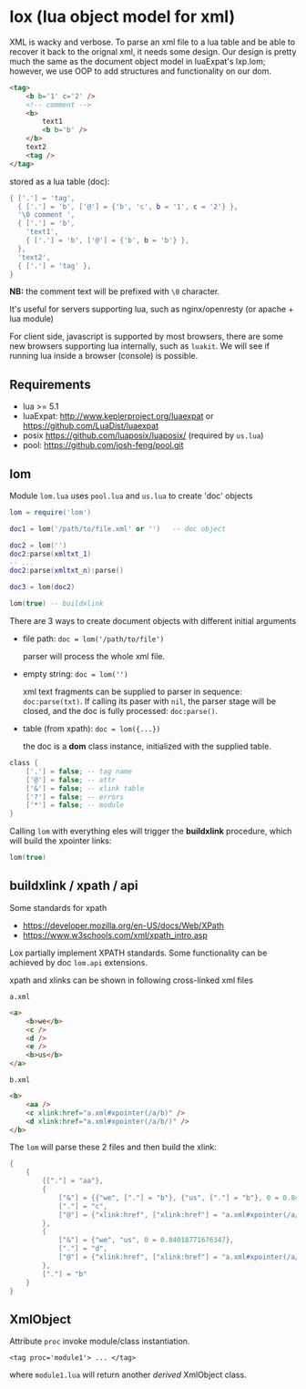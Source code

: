 # lox (lua object model for xml)

XML is wacky and verbose. To parse an xml file to a lua table
and be able to recover it back to the orignal xml, it needs some design.
Our design is pretty much the same as the document object model
in luaExpat's lxp.lom; however, we use OOP to add structures
and functionality on our dom.

```html
<tag>
    <b b='1' c='2' />
    <!-- comment -->
    <b>
        text1
        <b b='b' />
    </b>
    text2
    <tag />
</tag>
```

stored as a lua table (doc):

```lua
{ ['.'] = 'tag',
  { ['.'] = 'b', ['@'] = {'b', 'c', b = '1', c = '2'} },
  '\0 comment ',
  { ['.'] = 'b',
    'text1',
    { ['.'] = 'b', ['@'] = {'b', b = 'b'} },
  },
  'text2',
  { ['.'] = 'tag' },
}
```

**NB:** the comment text will be prefixed with `\0` character.

It's useful for servers supporting lua, such as nginx/openresty (or apache + lua module)

For client side, javascript is supported by most browsers, there are some
new browsers supporting lua internally, such as `luakit`.
We will see if running lua inside a browser (console) is possible.

## Requirements


- lua >= 5.1
- luaExpat: <http://www.keplerproject.org/luaexpat> or <https://github.com/LuaDist/luaexpat>
- posix <https://github.com/luaposix/luaposix/> (required by `us.lua`)
- pool: <https://github.com/josh-feng/pool.git>


## lom


Module `lom.lua` uses `pool.lua` and `us.lua` to create 'doc' objects

```lua
lom = require('lom')

doc1 = lom('/path/to/file.xml' or '')   -- doc object

doc2 = lom('')
doc2:parse(xmltxt_1)
-- ...
doc2:parse(xmltxt_n):parse()

doc3 = lom(doc2)

lom(true) -- buildxlink
```

There are 3 ways to create document objects with different initial arguments

- file path: `doc = lom('/path/to/file')`

    parser will process the whole xml file.

- empty string: `doc = lom('')`

    xml text fragments can be supplied to parser in sequence: `doc:parse(txt)`.
    If calling its paser with `nil`, the parser stage will be closed,
    and the doc is fully processed: `doc:parse()`.

- table (from xpath): `doc = lom({...})`

    the doc is a **dom** class instance, initialized with the supplied table.

```lua
class {
    ['.'] = false; -- tag name
    ['@'] = false; -- attr
    ['&'] = false; -- xlink table
    ['?'] = false; -- errors
    ['*'] = false; -- module
}
```

Calling `lom` with everything eles will trigger the **buildxlink** procedure, which will build the xpointer links:

```lua
lom(true)
```



## buildxlink / xpath / api



Some standards for xpath
- <https://developer.mozilla.org/en-US/docs/Web/XPath>
- <https://www.w3schools.com/xml/xpath_intro.asp>

Lox partially implement XPATH standards. Some functionality
can be achieved by doc `lom.api` extensions.

xpath and xlinks can be shown in following cross-linked xml files

`a.xml`

```html
<a>
    <b>we</b>
    <c />
    <d />
    <e />
    <b>us</b>
</a>
```

`b.xml`

```html
<b>
    <aa />
    <c xlink:href="a.xml#xpointer(/a/b)" />
    <d xlink:href="a.xml#xpointer(/a/b/)" />
</b>
```


The `lom` will parse these 2 files and then build the xlink:

```lua
{
    {
        {["."] = "aa"},
        {
            ["&"] = {{"we", ["."] = "b"}, {"us", ["."] = "b"}, 0 = 0.84018771676347},
            ["."] = "c",
            ["@"] = {"xlink:href", ["xlink:href"] = "a.xml#xpointer(/a/b)"}
        },
        {
            ["&"] = {"we", "us", 0 = 0.84018771676347},
            ["."] = "d",
            ["@"] = {"xlink:href", ["xlink:href"] = "a.xml#xpointer(/a/b/)"}
        },
        ["."] = "b"
    }
}
```


## XmlObject



Attribute `proc` invoke module/class instantiation.

    <tag proc='module1'> ... </tag>

where `module1.lua` will return another *derived* XmlObject class.

